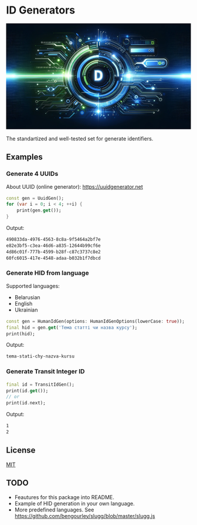 # ID Generators

![Cover - ID Generators](https://raw.githubusercontent.com/signmotion/id_gen/master/images/cover.webp)

The standartized and well-tested set for generate identifiers.

## Examples

### Generate 4 UUIDs

About UUID (online generator): <https://uuidgenerator.net>

```dart
const gen = UuidGen();
for (var i = 0; i < 4; ++i) {
    print(gen.get());
}
```

Output:

```sh
490833da-4976-4563-8c8a-9f5464a2bf7e
e82e3bf5-c3ea-46d6-a835-12644b99cf6e
4d86c01f-777b-4599-b28f-c87c3737c8e2
60fc6015-417e-4548-adaa-b032b1f7dbcd
```

### Generate HID from language

Supported languages:

- Belarusian
- English
- Ukrainian

```dart
const gen = HumanIdGen(options: HumanIdGenOptions(lowerCase: true));
final hid = gen.get('Тема статті чи назва курсу');
print(hid);
```

Output:

```sh
tema-stati-chy-nazva-kursu
```

### Generate Transit Integer ID

```dart
final id = TransitIdGen();
print(id.get());
// or
print(id.next);
```

Output:

```sh
1
2
```

## License

[MIT](LICENSE)

## TODO

- Feautures for this package into README.
- Example of HID generation in your own language.
- More predefined languages. See <https://github.com/bengourley/slugg/blob/master/slugg.js>
